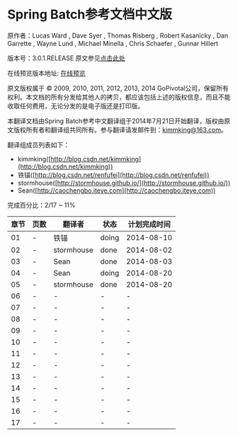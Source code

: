 # Spring Batch参考文档中文版

原作者：Lucas Ward , Dave Syer , Thomas Risberg , Robert Kasanicky , Dan Garrette , Wayne Lund , Michael Minella , Chris Schaefer , Gunnar Hillert

版本号：3.0.1.RELEASE 原文参见[点击此处](http://docs.spring.io/spring-batch/trunk/reference/html/index.html)

在线预览版本地址: [在线预览](http://kimmking.gitbooks.io/springbatchreference/)

原文版权属于 © 2009, 2010, 2011, 2012, 2013, 2014 GoPivotal公司，保留所有权利。本文档的所有分发给其他人的拷贝，都应该包括上述的版权信息，而且不能收取任何费用，无论分发的是电子版还是打印版。

本翻译文档由Spring Batch参考中文翻译组于2014年7月21日开始翻译，版权由原文版权所有者和翻译组共同所有。参与翻译请发邮件到：kimmking@163.com。

翻译组成员列表如下：

* kimmking([http://blog.csdn.net/kimmking](http://blog.csdn.net/kimmking))
* 铁锚([http://blog.csdn.net/renfufei](http://blog.csdn.net/renfufei))
* stormhouse([http://stormhouse.github.io/](http://stormhouse.github.io/))
* Sean([http://caochengbo.iteye.com](http://caochengbo.iteye.com))

完成百分比：2/17 ~ 11%

| 章节 | 页数 | 翻译者 | 状态 | 计划完成时间 |
| -- | -- | -- | -- | -- |
| 01 | - | 铁锚       | doing | 2014-08-10 |
| 02 | - | stormhouse | done  | 2014-08-02 |
| 03 | - | Sean       | done  | 2014-08-03 |
| 04 | - | Sean       | doing | 2014-08-20 |
| 05 | - | stormhouse | done  | 2014-08-20 |
| 06 | - | - | - | - |
| 07 | - | - | - | - |
| 08 | - | - | - | - |
| 09 | - | - | - | - |
| 10 | - | - | - | - |
| 11 | - | - | - | - |
| 12 | - | - | - | - |
| 13 | - | - | - | - |
| 14 | - | - | - | - |
| 15 | - | - | - | - |
| 16 | - | - | - | - |
| 17 | - | - | - | - |

